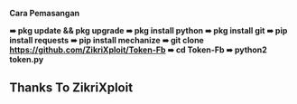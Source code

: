 <b>Cara Pemasangan

➠ pkg update && pkg upgrade 
➠ pkg install python 
➠ pkg install git 
➠ pip install requests 
➠ pip install mechanize
➠ git clone https://github.com/ZikriXploit/Token-Fb
➠ cd Token-Fb
➠ python2 token.py

## Thanks To ZikriXploit ##
